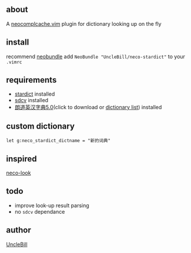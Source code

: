 about
-----
A [neocomplcache.vim][] plugin for dictionary looking up on the fly

install
-------
recommend [neobundle][]
add `NeoBundle "UncleBill/neco-stardict"` to your `.vimrc`

requirements
------------
- [stardict][] installed
- [sdcv][] installed
- [朗道英汉字典5.0][dictionary](click to download or [dictionary list][]) installed

custom dictionary
-----------------

```
let g:neco_stardict_dictname = "新的词典"
```

inspired
--------
[neco-look][]

todo
----
- improve look-up result parsing
- no `sdcv` dependance

author
------
[UncleBill][]

[UncleBill]:https://github.com/UncleBill
[neocomplcache.vim]:https://github.com/Shougo/neocomplcache.vim
[vundle]:https://github.com/Shougo/neocomplcache.vim
[stardict]:http://stardict.sourceforge.net/
[neocomplcache]:https://github.com/Shougo/neocomplcache.vim
[neobundle]:https://github.com/Shougo/neobundle.vim
[sdcv]:http://askubuntu.com/questions/191125/is-there-an-offline-command-line-dictionary
[dictionary]:http://abloz.com/huzheng/stardict-dic/zh_CN/stardict-langdao-ec-gb-2.4.2.tar.bz2
[dictionary list]:http://abloz.com/huzheng/stardict-dic/zh_CN/
[neco-look]:https://github.com/ujihisa/neco-look

